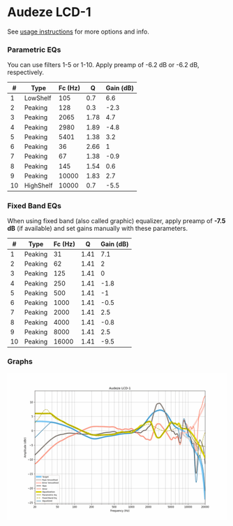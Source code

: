 # Audeze LCD-1
See [usage instructions](https://github.com/jaakkopasanen/AutoEq#usage) for more options and info.

### Parametric EQs
You can use filters 1-5 or 1-10. Apply preamp of -6.2 dB or -6.2 dB, respectively.

|   # | Type      |   Fc (Hz) |    Q |   Gain (dB) |
|-----|-----------|-----------|------|-------------|
|   1 | LowShelf  |       105 | 0.7  |         6.6 |
|   2 | Peaking   |       128 | 0.3  |        -2.3 |
|   3 | Peaking   |      2065 | 1.78 |         4.7 |
|   4 | Peaking   |      2980 | 1.89 |        -4.8 |
|   5 | Peaking   |      5401 | 1.38 |         3.2 |
|   6 | Peaking   |        36 | 2.66 |         1   |
|   7 | Peaking   |        67 | 1.38 |        -0.9 |
|   8 | Peaking   |       145 | 1.54 |         0.6 |
|   9 | Peaking   |     10000 | 1.83 |         2.7 |
|  10 | HighShelf |     10000 | 0.7  |        -5.5 |

### Fixed Band EQs
When using fixed band (also called graphic) equalizer, apply preamp of **-7.5 dB** (if available) and set gains manually with these parameters.

|   # | Type    |   Fc (Hz) |    Q |   Gain (dB) |
|-----|---------|-----------|------|-------------|
|   1 | Peaking |        31 | 1.41 |         7.1 |
|   2 | Peaking |        62 | 1.41 |         2   |
|   3 | Peaking |       125 | 1.41 |         0   |
|   4 | Peaking |       250 | 1.41 |        -1.8 |
|   5 | Peaking |       500 | 1.41 |        -1   |
|   6 | Peaking |      1000 | 1.41 |        -0.5 |
|   7 | Peaking |      2000 | 1.41 |         2.5 |
|   8 | Peaking |      4000 | 1.41 |        -0.8 |
|   9 | Peaking |      8000 | 1.41 |         2.5 |
|  10 | Peaking |     16000 | 1.41 |        -9.5 |

### Graphs
![](./Audeze%20LCD-1.png)
